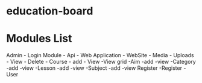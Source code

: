 # education-board
# Modules List
Admin	- Login Module
		- Api
		- Web Application
		- WebSite
	- Media
		- Uploads
		- View
		- Delete
	- Course
		- add
		- View
		-View grid
	-Aim
		-add
		-view
	-Category
		-add
		-view
	-Lesson
		-add
		-view
	-Subject
		-add
		-view
Register   -Register
	   -User
